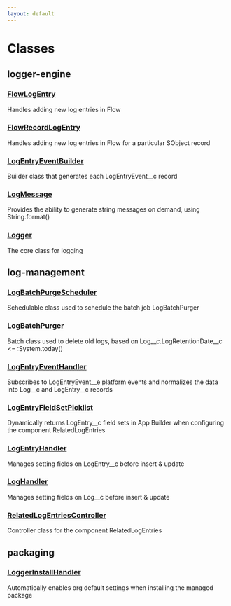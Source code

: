 ```yaml
---
layout: default
---
```

# Classes
## logger-engine

### [FlowLogEntry](logger-engine/FlowLogEntry)


Handles adding new log entries in Flow



### [FlowRecordLogEntry](logger-engine/FlowRecordLogEntry)


Handles adding new log entries in Flow for a particular SObject record



### [LogEntryEventBuilder](logger-engine/LogEntryEventBuilder)


Builder class that generates each LogEntryEvent__c record



### [LogMessage](logger-engine/LogMessage)


Provides the ability to generate string messages on demand, using String.format()



### [Logger](logger-engine/Logger)


The core class for logging


## log-management

### [LogBatchPurgeScheduler](log-management/LogBatchPurgeScheduler)


Schedulable class used to schedule the batch job LogBatchPurger



### [LogBatchPurger](log-management/LogBatchPurger)


Batch class used to delete old logs, based on Log__c.LogRetentionDate__c <= :System.today()



### [LogEntryEventHandler](log-management/LogEntryEventHandler)


Subscribes to LogEntryEvent__e platform events and normalizes the data into Log__c and LogEntry__c records



### [LogEntryFieldSetPicklist](log-management/LogEntryFieldSetPicklist)


Dynamically returns LogEntry__c field sets in App Builder when configuring the component RelatedLogEntries



### [LogEntryHandler](log-management/LogEntryHandler)


Manages setting fields on LogEntry__c before insert & update



### [LogHandler](log-management/LogHandler)


Manages setting fields on Log__c before insert & update



### [RelatedLogEntriesController](log-management/RelatedLogEntriesController)


Controller class for the component RelatedLogEntries


## packaging

### [LoggerInstallHandler](packaging/LoggerInstallHandler)


Automatically enables org default settings when installing the managed package



